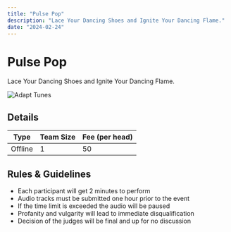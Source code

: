 ```yaml
---
title: "Pulse Pop"
description: "‌Lace Your Dancing Shoes and Ignite Your Dancing Flame."
date: "2024-02-24"
---
```


# Pulse Pop

Lace Your Dancing Shoes and Ignite Your Dancing Flame.

<img src="/posters/2023/25.png" alt="Adapt Tunes" class="w-full lg:w-96 mx-auto object-cover" />

## Details

| Type    | Team Size     | Fee (per head) |
| ------- | ------------- | -------------- |
| Offline | 1             | 50             |


## Rules & Guidelines

-   Each participant will get 2 minutes to perform
-   Audio tracks must be submitted one hour prior to the event
-   If the time limit is exceeded the audio will be paused
-   Profanity and vulgarity will lead to immediate disqualification
-   Decision of the judges will be final and up for no discussion
